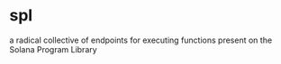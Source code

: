 # spl

a radical collective of endpoints for executing functions present on the Solana Program Library
